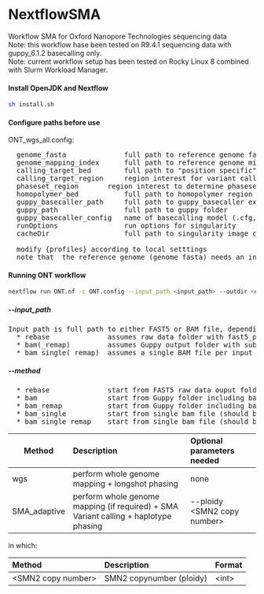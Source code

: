 # NextflowSMA
Workflow SMA for Oxford Nanopore Technologies sequencing data\
Note: this workflow hase been tested on R9.4.1 sequencing data with guppy_6.1.2 basecalling only.\
Note: current workflow setup has been tested on Rocky Linux 8 combined with Slurm Workload Manager.

#### Install OpenJDK and Nextflow
```bash
sh install.sh
```

#### Configure paths before use
ONT_wgs_all.config:
<pre>
  genome_fasta          	full path to reference genome fasta (.fasta/.fa/.fna)
  genome_mapping_index  	full path to reference genome minimap2 index (.mmi)
  calling_target_bed    	full path to "position specific" variant calling (.bed)
  calling_target_region 	region interest for variant calling based on reference genome (chr:start-stop, i.e. chr5:71274893-71447410)
  phaseset_region		region interest to determine phaseset (chr:start-stop, i.e. chr5:71392465-71409463)
  homopolymer_bed       	full path to homopolymer region of reference genome (.bed)
  guppy_basecaller_path 	full path to guppy_basecaller executable
  guppy_path            	full path to guppy folder
  guppy_basecaller_config 	name of basecalling model (.cfg, i.e. dna_r9.4.1_450bps_modbases_5mc_cg_sup.cfg)
  runOptions          		run options for singularity
  cacheDir              	full path to singularity image cache folder

  modify {profiles} according to local setttings
  note that  the reference genome (genome_fasta) needs an indexing file (.fai) and a dictionary file (.dict)
</pre>

#### Running ONT workflow
```bash
nextflow run ONT.nf -c ONT.config --input_path <input_path> --outdir <output_dir_path> --start <bam|rebase> --method <method> --email <email> [-profile slurm]
```

##### --input_path
<pre>
Input path is full path to either FAST5 or BAM file, depending on method (see below).
  * rebase              assumes raw data folder with fast5_pass and fast5_fail subfolder.
  * bam(_remap)         assumes Guppy output folder with subfolder pass in which BAM files are located.
  * bam_single(_remap)  assumes a single BAM file per input folder.
</pre>
##### --method
<pre>
  * rebase              start from FAST5 raw data ouput folder and include re-basecalling.
  * bam                 start from Guppy folder including bam files.
  * bam_remap           start from Guppy folder including bam files, but perform remapping to genome in config.
  * bam_single          start from single bam file (should be only bam in the folder) without any Guppy/ONT information.
  * bam_single_remap    start from single bam file (should be only bam in the folder) without any Guppy/ONT information and perform remapping.
</pre>

| Method | Description | Optional parameters needed|
| --- | :--- | :--- |
|wgs|perform whole genome mapping + longshot phasing|none|
|SMA_adaptive|perform whole genome mapping (if required) +  SMA Variant calling + haplotype phasing|--ploidy \<SMN2 copy number\>|

in which:

| Method | Description | Format |
| :--- | :--- | :--- |
|\<SMN2 copy number\>|SMN2 copynumber (ploidy)|\<int\>|
